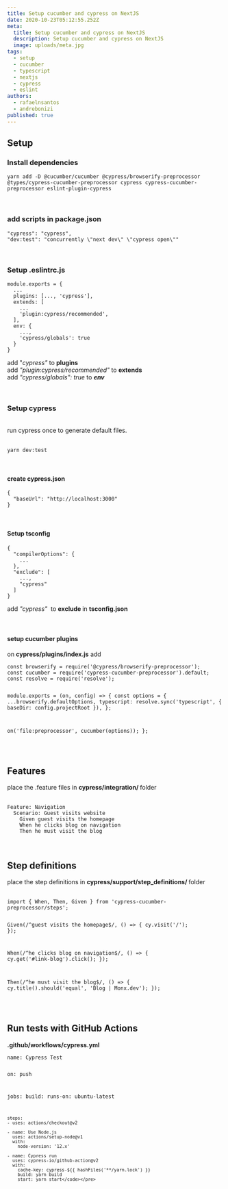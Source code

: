 ```yaml
---
title: Setup cucumber and cypress on NextJS
date: 2020-10-23T05:12:55.252Z
meta:
  title: Setup cucumber and cypress on NextJS
  description: Setup cucumber and cypress on NextJS
  image: uploads/meta.jpg
tags:
  - setup
  - cucumber
  - typescript
  - nextjs
  - cypress
  - eslint
authors:
  - rafaelnsantos
  - andrebonizi
published: true
---
```

<h2>Setup</h2>
<h3>Install dependencies</h3>
<div>
<pre class="language-css"><code>yarn add -D @cucumber/cucumber @cypress/browserify-preprocessor @types/cypress-cucumber-preprocessor cypress cypress-cucumber-preprocessor eslint-plugin-cypress</code></pre>
</div>
<div>&nbsp;</div>
<h3>add scripts in package.json</h3>
<pre class="language-markup"><code>"cypress": "cypress",
"dev:test": "concurrently \"next dev\" \"cypress open\""</code></pre>
<div>&nbsp;</div>
<h3>Setup .eslintrc.js</h3>
<pre class="language-javascript"><code>module.exports = {
  ...
  plugins: [..., 'cypress'],
  extends: [
    ...
    'plugin:cypress/recommended',
  ],
  env: {
    ...,
    'cypress/globals': true
  }
}</code></pre>
<div>add "<em>cypress"</em>&nbsp;to <strong>plugins</strong></div>
<div>add <em>"plugin:cypress/recommended"</em> to <strong>extends</strong></div>
<div>add <em>"cypress/globals": true</em> to <strong><em>env</em></strong></div>
<p>&nbsp;</p>
<h3>Setup cypress</h3>
<div>&nbsp;</div>
<div>run cypress once to generate default files.</div>
<div>&nbsp;</div>
<div>
<pre class="language-markup"><code>yarn dev:test</code></pre>
</div>
<div>&nbsp;</div>
<h4>create&nbsp;cypress.json</h4>
<div>
<pre class="language-markup"><code>{
  "baseUrl": "http://localhost:3000"
} </code></pre>
<p>&nbsp;</p>
</div>
<h4>Setup tsconfig</h4>
<pre class="language-markup"><code>{
  "compilerOptions": {
    ...
  },
  "exclude": [
    ...,
    "cypress"
  ]
}
</code></pre>
<div>add<em> "cypress"</em>&nbsp; to <strong>exclude </strong>in <strong>tsconfig.json</strong></div>
<div>&nbsp;</div>
<div>&nbsp;</div>
<h4>setup cucumber plugins</h4>
<div>on <strong>cypress/plugins/index.js</strong>&nbsp;add&nbsp;</div>
<div>
<pre class="language-javascript"><code>const browserify = require('@cypress/browserify-preprocessor');
const cucumber = require('cypress-cucumber-preprocessor').default;
const resolve = require('resolve');


module.exports = (on, config) =&gt; {
  const options = {
    ...browserify.defaultOptions,
    typescript: resolve.sync('typescript', { baseDir: config.projectRoot }),
  };


  on('file:preprocessor', cucumber(options));
};</code></pre>
<p>&nbsp;</p>
</div>
<h2>Features</h2>
<div>place the .feature files in <strong>cypress/integration/ </strong>folder</div>
<div>&nbsp;</div>
<div>
<pre class="language-markup"><code>Feature: Navigation
  Scenario: Guest visits website
    Given guest visits the homepage
    When he clicks blog on navigation
    Then he must visit the blog</code></pre>
<p>&nbsp;</p>
</div>
<h2>Step definitions</h2>
<div>place the step definitions in <strong>cypress/support/step_definitions/ </strong>folder</div>
<div>&nbsp;</div>
<div>
<pre class="language-javascript"><code>import { When, Then, Given } from 'cypress-cucumber-preprocessor/steps';

Given(/^guest visits the homepage$/, () =&gt; {
  cy.visit('/');
});

When(/^he clicks blog on navigation$/, () =&gt; {
  cy.get('#link-blog').click();
});

Then(/^he must visit the blog$/, () =&gt; {
  cy.title().should('equal', 'Blog | Monx.dev');
});</code></pre>
<p>&nbsp;</p>
<h2>Run tests with GitHub Actions</h2>
<p><strong>.github/workflows/cypress.yml</strong></p>
<pre class="language-markup"><code>name: Cypress Test

on: push

jobs:
  build:
    runs-on: ubuntu-latest

    steps:
    - uses: actions/checkout@v2

    - name: Use Node.js
      uses: actions/setup-node@v1
      with:
        node-version: '12.x'

    - name: Cypress run
      uses: cypress-io/github-action@v2
      with:
        cache-key: cypress-${{ hashFiles('**/yarn.lock') }}
        build: yarn build
        start: yarn start</code></pre>
</div>